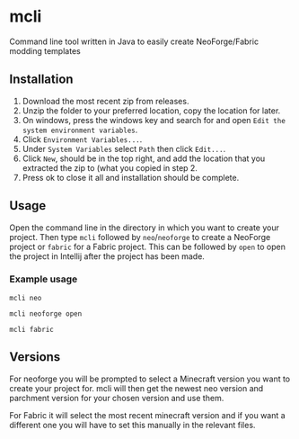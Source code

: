 # mcli
Command line tool written in Java to easily create NeoForge/Fabric modding templates

## Installation
1. Download the most recent zip from releases.
2. Unzip the folder to your preferred location, copy the location for later.
3. On windows, press the windows key and search for and open `Edit the system environment variables`.
4. Click `Environment Variables...`.
5. Under `System Variables` select `Path` then click `Edit...`.
6. Click `New`, should be in the top right, and add the location that you extracted the zip to (what you copied in step 2.
7. Press ok to close it all and installation should be complete.

## Usage
Open the command line in the directory in which you want to create your project.
Then type `mcli` followed by `neo`/`neoforge` to create a NeoForge project or `fabric` for a Fabric project.
This can be followed by `open` to open the project in Intellij after the project has been made.

### Example usage
`mcli neo`

`mcli neoforge open`

`mcli fabric`

## Versions
For neoforge you will be prompted to select a Minecraft version you want to create your project for.
mcli will then get the newest neo version and parchment version for your chosen version and use them.

For Fabric it will select the most recent minecraft version and if you want a different one you will have to set this manually in the relevant files.
